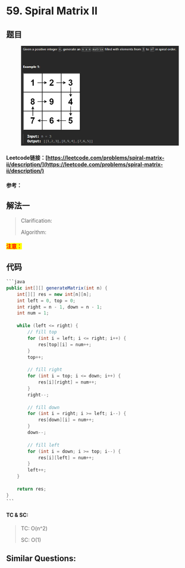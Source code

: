 # 59. Spiral Matrix II

## 题目

<figure><img src="../../.gitbook/assets/image (2) (1) (1) (1).png" alt=""><figcaption></figcaption></figure>

#### Leetcode链接：[https://leetcode.com/problems/spiral-matrix-ii/description/](https://leetcode.com/problems/spiral-matrix-ii/description/)

#### 参考：

## 解法一

> Clarification:&#x20;
>
> Algorithm:&#x20;

#### <mark style="color:red;">注意：</mark>

## 代码

````java
```java
public int[][] generateMatrix(int n) {
    int[][] res = new int[n][n];
    int left = 0, top = 0;
    int right = n - 1, down = n - 1;
    int num = 1;

    while (left <= right) {
        // fill top
        for (int i = left; i <= right; i++) {
            res[top][i] = num++;
        }
        top++;

        // fill right
        for (int i = top; i <= down; i++) {
            res[i][right] = num++;
        }
        right--;

        // fill down
        for (int i = right; i >= left; i--) {
            res[down][i] = num++;
        }
        down--;

        // fill left
        for (int i = down; i >= top; i--) {
            res[i][left] = num++;
        }
        left++;
    }

    return res;
}
```
````

#### TC & SC:&#x20;

> TC: O(n^2)
>
> SC: O(1)

## **Similar Questions:**&#x20;
